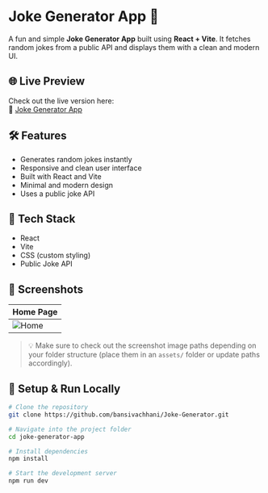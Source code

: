 # Joke Generator App 🤣

A fun and simple **Joke Generator App** built using **React + Vite**. It fetches random jokes from a public API and displays them with a clean and modern UI.

## 🌐 Live Preview

Check out the live version here:  
🔗 [Joke Generator App](https://joke-generator-eight-iota.vercel.app/)

## 🛠️ Features

- Generates random jokes instantly
- Responsive and clean user interface
- Built with React and Vite
- Minimal and modern design
- Uses a public joke API

## 🚀 Tech Stack

- React
- Vite
- CSS (custom styling)
- Public Joke API

## 📸 Screenshots

| Home Page                          |
|-----------------------------------|
| ![Home](./assets/home.png)        |

> 💡 Make sure to check out the screenshot image paths depending on your folder structure (place them in an `assets/` folder or update paths accordingly).

## 🔧 Setup & Run Locally

```bash
# Clone the repository
git clone https://github.com/bansivachhani/Joke-Generator.git

# Navigate into the project folder
cd joke-generator-app

# Install dependencies
npm install

# Start the development server
npm run dev
